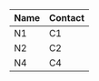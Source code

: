 | Name      | Contact |
| ----------- | ----------- |
| N1      | C1       |
| N2   | C2        |
| N4   | C4        |